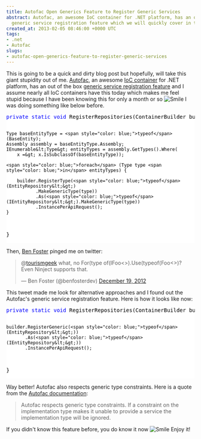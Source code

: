 ```yaml
---
title: Autofac Open Generics Feature to Register Generic Services
abstract: Autofac, an awesome IoC container for .NET platform, has an out of the box
  generic service registration feature which we will quickly cover in this blog post.
created_at: 2013-02-05 08:46:00 +0000 UTC
tags:
- .net
- Autofac
slugs:
- autofac-open-generics-feature-to-register-generic-services
---
```


<p>This is going to be a quick and dirty blog post but hopefully, will take this giant stupidity out of me. <a href="http://code.google.com/p/autofac/">Autofac</a>, an awesome <a href="http://martinfowler.com/articles/injection.html">IoC container</a> for .NET platform, has an out of the box <a href="http://code.google.com/p/autofac/wiki/OpenGenerics">generic service registration feature</a> and I assume nearly all IoC containers have this today which makes me feel stupid because I have been knowing this for only a month or so <img src="http://www.tugberkugurlu.com/Content/images/Uploadedbyauthors/wlw/Autofac-Open-Generics_AE48/wlEmoticon-smile.png" alt="Smile" style="border-style: none;" class="wlEmoticon wlEmoticon-smile" /> I was doing something like below before.</p>
<div class="code-wrapper border-shadow-1">
<div style="color: black; background-color: white;">
<pre><span style="color: blue;">private</span> <span style="color: blue;">static</span> <span style="color: blue;">void</span> RegisterRepositories(ContainerBuilder builder) {
 
    Type baseEntityType = <span style="color: blue;">typeof</span>(BaseEntity);
    Assembly assembly = baseEntityType.Assembly;
    IEnumerable&lt;Type&gt; entityTypes = assembly.GetTypes().Where(
        x =&gt; x.IsSubclassOf(baseEntityType));
        
    <span style="color: blue;">foreach</span> (Type type <span style="color: blue;">in</span> entityTypes) {
 
        builder.RegisterType(<span style="color: blue;">typeof</span>(EntityRepository&lt;&gt;)
               .MakeGenericType(type))
               .As(<span style="color: blue;">typeof</span>(IEntityRepository&lt;&gt;).MakeGenericType(type))
               .InstancePerApiRequest();
    }
}</pre>
</div>
</div>
<p>Then, <a href="https://twitter.com/benfosterdev">Ben Foster</a> pinged me on twitter:</p>
<blockquote class="twitter-tweet">
<p>@<a href="https://twitter.com/tourismgeek">tourismgeek</a> what, no For(type of(IFoo&lt;&gt;).Use(typeof(Foo&lt;&gt;)? Even Ninject supports that.</p>
&mdash; Ben Foster (@benfosterdev) <a href="https://twitter.com/benfosterdev/status/281315791910080513">December 19, 2012</a></blockquote>
<script src="//platform.twitter.com/widgets.js"></script>
<p>This tweet made me look for alternative approaches and I found out the Autofac's generic service registration feature. Here is how it looks like now:</p>
<div class="code-wrapper border-shadow-1">
<div style="color: black; background-color: white;">
<pre><span style="color: blue;">private</span> <span style="color: blue;">static</span> <span style="color: blue;">void</span> RegisterRepositories(ContainerBuilder builder) {
 
    builder.RegisterGeneric(<span style="color: blue;">typeof</span>(EntityRepository&lt;&gt;))
           .As(<span style="color: blue;">typeof</span>(IEntityRepository&lt;&gt;))
           .InstancePerApiRequest();
}</pre>
</div>
</div>
<p>Way better! Autofac also respects generic type constraints. Here is a quote from the <a href="http://code.google.com/p/autofac/wiki/OpenGenerics">Autofac documentation</a>:</p>
<blockquote>
<p>Autofac respects generic type constraints. If a constraint on the implementation type makes it unable to provide a service the implementation type will be ignored.</p>
</blockquote>
<p>If you didn't know this feature before, you do know it now <img src="http://www.tugberkugurlu.com/Content/images/Uploadedbyauthors/wlw/Autofac-Open-Generics_AE48/wlEmoticon-smile.png" alt="Smile" style="border-style: none;" class="wlEmoticon wlEmoticon-smile" /> Enjoy it!</p>